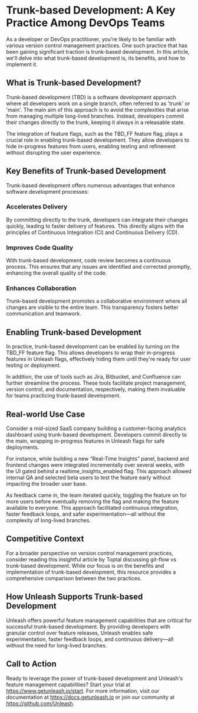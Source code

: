 # Trunk-based Development: A Key Practice Among DevOps Teams

As a developer or DevOps practitioner, you're likely to be familiar with various version control management practices. One such practice that has been gaining significant traction is trunk-based development. In this article, we'll delve into what trunk-based development is, its benefits, and how to implement it. 

## What is Trunk-based Development?

Trunk-based development (TBD) is a software development approach where all developers work on a single branch, often referred to as 'trunk' or 'main'. The main aim of this approach is to avoid the complexities that arise from managing multiple long-lived branches. Instead, developers commit their changes directly to the trunk, keeping it always in a releasable state.

The integration of feature flags, such as the TBD_FF feature flag, plays a crucial role in enabling trunk-based development. They allow developers to hide in-progress features from users, enabling testing and refinement without disrupting the user experience.

## Key Benefits of Trunk-based Development

Trunk-based development offers numerous advantages that enhance software development processes:

### Accelerates Delivery
By committing directly to the trunk, developers can integrate their changes quickly, leading to faster delivery of features. This directly aligns with the principles of Continuous Integration (CI) and Continuous Delivery (CD).

### Improves Code Quality
With trunk-based development, code review becomes a continuous process. This ensures that any issues are identified and corrected promptly, enhancing the overall quality of the code.

### Enhances Collaboration
Trunk-based development promotes a collaborative environment where all changes are visible to the entire team. This transparency fosters better communication and teamwork.

## Enabling Trunk-based Development

In practice, trunk-based development can be enabled by turning on the TBD_FF feature flag. This allows developers to wrap their in-progress features in Unleash flags, effectively hiding them until they're ready for user testing or deployment.

In addition, the use of tools such as Jira, Bitbucket, and Confluence can further streamline the process. These tools facilitate project management, version control, and documentation, respectively, making them invaluable for teams practicing trunk-based development.

## Real-world Use Case

Consider a mid-sized SaaS company building a customer-facing analytics dashboard using trunk-based development. Developers commit directly to the main, wrapping in-progress features in Unleash flags for safe deployments. 

For instance, while building a new “Real-Time Insights” panel, backend and frontend changes were integrated incrementally over several weeks, with the UI gated behind a realtime_insights_enabled flag. This approach allowed internal QA and selected beta users to test the feature early without impacting the broader user base. 

As feedback came in, the team iterated quickly, toggling the feature on for more users before eventually removing the flag and making the feature available to everyone. This approach facilitated continuous integration, faster feedback loops, and safer experimentation—all without the complexity of long-lived branches.

## Competitive Context

For a broader perspective on version control management practices, consider reading this insightful article by Toptal discussing git-flow vs trunk-based development. While our focus is on the benefits and implementation of trunk-based development, this resource provides a comprehensive comparison between the two practices.

## How Unleash Supports Trunk-based Development

Unleash offers powerful feature management capabilities that are critical for successful trunk-based development. By providing developers with granular control over feature releases, Unleash enables safe experimentation, faster feedback loops, and continuous delivery—all without the need for long-lived branches.

## Call to Action

Ready to leverage the power of trunk-based development and Unleash's feature management capabilities? Start your trial at https://www.getunleash.io/start. For more information, visit our documentation at https://docs.getunleash.io or join our community at https://github.com/Unleash.